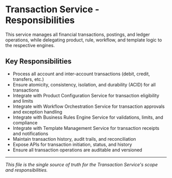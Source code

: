 # Transaction Service - Responsibilities

This service manages all financial transactions, postings, and ledger operations, while delegating product, rule, workflow, and template logic to the respective engines.

## Key Responsibilities
- Process all account and inter-account transactions (debit, credit, transfers, etc.)
- Ensure atomicity, consistency, isolation, and durability (ACID) for all transactions
- Integrate with Product Configuration Service for transaction eligibility and limits
- Integrate with Workflow Orchestration Service for transaction approvals and exception handling
- Integrate with Business Rules Engine Service for validations, limits, and compliance
- Integrate with Template Management Service for transaction receipts and notifications
- Maintain transaction history, audit trails, and reconciliation
- Expose APIs for transaction initiation, status, and history
- Ensure all transaction operations are auditable and versioned

---

_This file is the single source of truth for the Transaction Service's scope and responsibilities._
